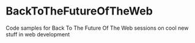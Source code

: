 BackToTheFutureOfTheWeb
=======================

Code samples for Back To The Future Of The Web sessions on cool new stuff in web development
